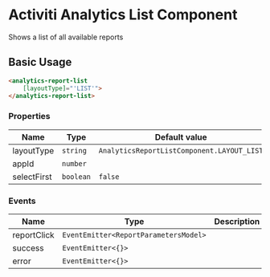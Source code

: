 # Activiti Analytics List Component

Shows a list of all available reports

## Basic Usage

```html
<analytics-report-list
    [layoutType]="'LIST'">
</analytics-report-list>
```

### Properties

| Name | Type | Default value | Description |
| ---- | ---- | ------------- | ----------- |
| layoutType | `string` | `AnalyticsReportListComponent.LAYOUT_LIST` |  |
| appId | `number` |  |  |
| selectFirst | `boolean` | `false` |  |

### Events

| Name | Type | Description |
| ---- | ---- | ----------- |
| reportClick | `EventEmitter<ReportParametersModel>` |  |
| success | `EventEmitter<{}>` |  |
| error | `EventEmitter<{}>` |  |
